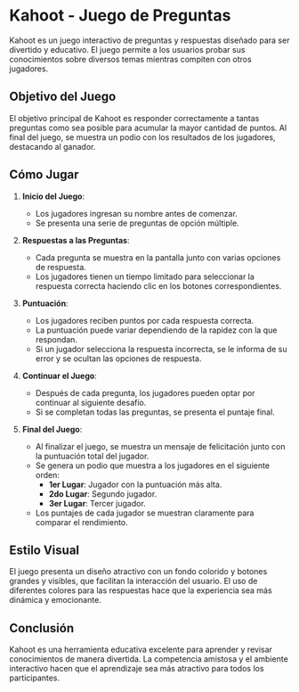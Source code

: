 # Kahoot - Juego de Preguntas

Kahoot es un juego interactivo de preguntas y respuestas diseñado para ser divertido y educativo. El juego permite a los usuarios probar sus conocimientos sobre diversos temas mientras compiten con otros jugadores.

## Objetivo del Juego

El objetivo principal de Kahoot es responder correctamente a tantas preguntas como sea posible para acumular la mayor cantidad de puntos. Al final del juego, se muestra un podio con los resultados de los jugadores, destacando al ganador.

## Cómo Jugar

1. **Inicio del Juego**:
   - Los jugadores ingresan su nombre antes de comenzar.
   - Se presenta una serie de preguntas de opción múltiple.

2. **Respuestas a las Preguntas**:
   - Cada pregunta se muestra en la pantalla junto con varias opciones de respuesta.
   - Los jugadores tienen un tiempo limitado para seleccionar la respuesta correcta haciendo clic en los botones correspondientes.

3. **Puntuación**:
   - Los jugadores reciben puntos por cada respuesta correcta. 
   - La puntuación puede variar dependiendo de la rapidez con la que respondan. 
   - Si un jugador selecciona la respuesta incorrecta, se le informa de su error y se ocultan las opciones de respuesta.

4. **Continuar el Juego**:
   - Después de cada pregunta, los jugadores pueden optar por continuar al siguiente desafío.
   - Si se completan todas las preguntas, se presenta el puntaje final.

5. **Final del Juego**:
   - Al finalizar el juego, se muestra un mensaje de felicitación junto con la puntuación total del jugador.
   - Se genera un podio que muestra a los jugadores en el siguiente orden:
     - **1er Lugar**: Jugador con la puntuación más alta.
     - **2do Lugar**: Segundo jugador.
     - **3er Lugar**: Tercer jugador.
   - Los puntajes de cada jugador se muestran claramente para comparar el rendimiento.

## Estilo Visual

El juego presenta un diseño atractivo con un fondo colorido y botones grandes y visibles, que facilitan la interacción del usuario. El uso de diferentes colores para las respuestas hace que la experiencia sea más dinámica y emocionante.

## Conclusión

Kahoot es una herramienta educativa excelente para aprender y revisar conocimientos de manera divertida. La competencia amistosa y el ambiente interactivo hacen que el aprendizaje sea más atractivo para todos los participantes.
